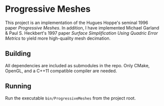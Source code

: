 # Progressive Meshes

This project is an implementation of the Hugues Hoppe's seminal 1996 paper _Progressive Meshes_. In addition, I have implemented Michael Garland & Paul S. Heckbert's 1997 paper _Surface Simplification Using Quadric Error Metrics_ to yield more high-quality mesh decimation.

## Building
All dependencies are included as submodules in the repo. Only CMake, OpenGL, and a C++11 compatible compiler are needed.

## Running
Run the executable `bin/ProgressiveMeshes` from the project root.

